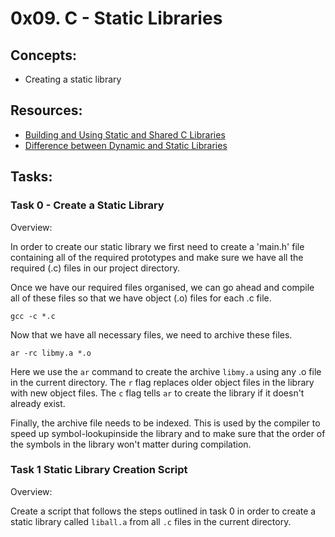 # 0x09. C - Static Libraries

## Concepts:

 - Creating a static library

## Resources:

 - [Building and Using Static and Shared C Libraries](https://docencia.ac.upc.edu/FIB/USO/Bibliografia/unix-c-libraries.html)
 - [Difference between Dynamic and Static Libraries](https://www.youtube.com/watch?v=eW5he5uFBNM)

## Tasks:

### Task 0 - Create a Static Library

Overview:

In order to create our static library we first need to create a 'main.h' file containing all of the required prototypes and make sure we have all the required (.c) files in our project directory.

Once we have our required files organised, we can go ahead and compile all of these files so that we have object (.o) files for each .c file.

`gcc -c *.c`

Now that we have all necessary files, we need to archive these files.

`ar -rc libmy.a *.o`

Here we use the `ar` command to create the archive `libmy.a` using any .o file in the current directory. The `r` flag replaces older object files in the library with new object files. The `c` flag tells `ar` to create the library if it doesn't already exist.

Finally, the archive file needs to be indexed. This is used by the compiler to speed up symbol-lookupinside the library and to make sure that the order of the symbols in the library won't matter during compilation.

### Task 1 Static Library Creation Script

Overview:

Create a script that follows the steps outlined in task 0 in order to create a static library called `liball.a` from all `.c` files in the current directory.